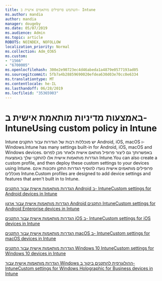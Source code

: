 ```yaml
---
title: השתמש פרופילים מותאמים אישית ב- Intune
ms.author: mandia
author: mandia
manager: dougeby
ms.date: 05/07/2019
ms.audience: Admin
ms.topic: article
ROBOTS: NOINDEX, NOFOLLOW
localization_priority: Normal
ms.collection: Adm_O365
ms.custom:
- "1566"
- "6700005"
ms.openlocfilehash: 300e2e90723ec4d46abeda1a4879e0577193ad05
ms.sourcegitcommit: 5fb7a4b28859690020efdea630d03e70cc0e6334
ms.translationtype: MT
ms.contentlocale: he-IL
ms.lasthandoff: 06/28/2019
ms.locfileid: "35365903"
---
```

# <a name="using-custom-policy-in-intune"></a><span data-ttu-id="18853-102">באמצעות מדיניות מותאמת אישית ב- Intune</span><span class="sxs-lookup"><span data-stu-id="18853-102">Using custom policy in Intune</span></span>

<span data-ttu-id="18853-103">Intune יש מוכללות רבות של הגדרות עבור התקנים Android, iOS, macOS ו- Windows.</span><span class="sxs-lookup"><span data-stu-id="18853-103">Intune has many settings built-in for Android, iOS, macOS and Windows devices.</span></span> <span data-ttu-id="18853-104">באפשרותך גם ליצור פרופיל מותאם אישית ולאחר מכן לפרוס הגדרות מותאמות אישית אלו להתקני שלך באמצעות Intune.</span><span class="sxs-lookup"><span data-stu-id="18853-104">You can also create a custom profile, and then deploy these custom settings to your devices using Intune.</span></span> <span data-ttu-id="18853-105">פרופילים מותאמים אישית נועדו להוסיף הגדרות התקן ותכונות אינם מוכללים Intune.</span><span class="sxs-lookup"><span data-stu-id="18853-105">Custom profiles are designed to add device settings and features that aren't built in to Intune.</span></span>

[<span data-ttu-id="18853-106">הגדרות מותאמות אישית עבור התקנים Android ב- Intune</span><span class="sxs-lookup"><span data-stu-id="18853-106">Custom settings for Android devices in Intune</span></span>](https://docs.microsoft.com/intune/custom-settings-android)

[<span data-ttu-id="18853-107">הגדרות מותאמות אישית עבור ארגון Android התקנים Intune</span><span class="sxs-lookup"><span data-stu-id="18853-107">Custom settings for Android Enterprise devices in Intune</span></span>](https://docs.microsoft.com/intune/custom-settings-android-for-work)

[<span data-ttu-id="18853-108">הגדרות מותאמות אישית עבור התקנים iOS ב- Intune</span><span class="sxs-lookup"><span data-stu-id="18853-108">Custom settings for iOS devices in Intune</span></span>](https://docs.microsoft.com/intune/custom-settings-ios)

[<span data-ttu-id="18853-109">הגדרות מותאמות אישית עבור התקנים macOS ב- Intune</span><span class="sxs-lookup"><span data-stu-id="18853-109">Custom settings for macOS devices in Intune</span></span>](https://docs.microsoft.com/intune/custom-settings-macos)

[<span data-ttu-id="18853-110">הגדרות מותאמות אישית עבור התקנים Windows 10 Intune</span><span class="sxs-lookup"><span data-stu-id="18853-110">Custom settings for Windows 10 devices in Intune</span></span>](https://docs.microsoft.com/intune/custom-settings-windows-10)

[<span data-ttu-id="18853-111">הגדרות מותאמות אישית עבור Windows ההולוגרפית להתקנים ביקור ב- Intune</span><span class="sxs-lookup"><span data-stu-id="18853-111">Custom settings for Windows Holographic for Business devices in Intune</span></span>](https://docs.microsoft.com/intune/custom-settings-windows-holographic)
